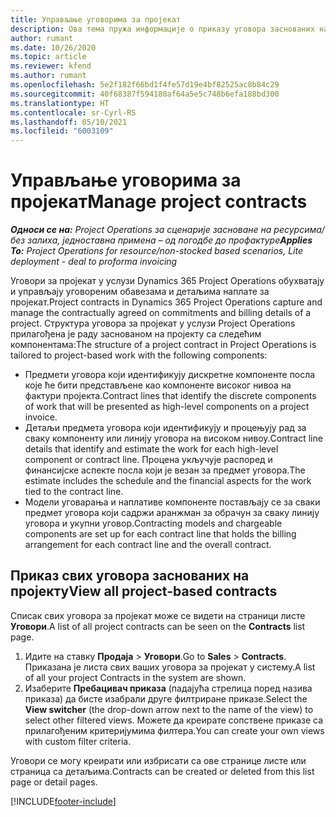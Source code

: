 ```yaml
---
title: Управљање уговорима за пројекат
description: Ова тема пружа информације о приказу уговора заснованих на пројекту.
author: rumant
ms.date: 10/26/2020
ms.topic: article
ms.reviewer: kfend
ms.author: rumant
ms.openlocfilehash: 5e2f182f66bd1f4fe57d19e4bf82525ac8b84c29
ms.sourcegitcommit: 40f68387f594180af64a5e5c748b6efa188bd300
ms.translationtype: HT
ms.contentlocale: sr-Cyrl-RS
ms.lasthandoff: 05/10/2021
ms.locfileid: "6003109"
---
```

# <a name="manage-project-contracts"></a><span data-ttu-id="f41bd-103">Управљање уговорима за пројекат</span><span class="sxs-lookup"><span data-stu-id="f41bd-103">Manage project contracts</span></span>

<span data-ttu-id="f41bd-104">_**Односи се на:** Project Operations за сценарије засноване на ресурсима/без залиха, једноставна примена – од погодбе до профактуре_</span><span class="sxs-lookup"><span data-stu-id="f41bd-104">_**Applies To:** Project Operations for resource/non-stocked based scenarios, Lite deployment - deal to proforma invoicing_</span></span>

<span data-ttu-id="f41bd-105">Уговори за пројекат у услузи Dynamics 365 Project Operations обухватају и управљају уговореним обавезама и детаљима наплате за пројекат.</span><span class="sxs-lookup"><span data-stu-id="f41bd-105">Project contracts in Dynamics 365 Project Operations capture and manage the contractually agreed on commitments and billing details of a project.</span></span> <span data-ttu-id="f41bd-106">Структура уговора за пројекат у услузи Project Operations прилагођена је раду заснованом на пројекту са следећим компонентама:</span><span class="sxs-lookup"><span data-stu-id="f41bd-106">The structure of a project contract in Project Operations is tailored to project-based work with the following components:</span></span>

- <span data-ttu-id="f41bd-107">Предмети уговора који идентификују дискретне компоненте посла које ће бити представљене као компоненте високог нивоа на фактури пројекта.</span><span class="sxs-lookup"><span data-stu-id="f41bd-107">Contract lines that identify the discrete components of work that will be presented as high-level components on a project invoice.</span></span>
- <span data-ttu-id="f41bd-108">Детаљи предмета уговора који идентификују и процењују рад за сваку компоненту или линију уговора на високом нивоу.</span><span class="sxs-lookup"><span data-stu-id="f41bd-108">Contract line details that identify and estimate the work for each high-level component or contract line.</span></span> <span data-ttu-id="f41bd-109">Процена укључује распоред и финансијске аспекте посла који је везан за предмет уговора.</span><span class="sxs-lookup"><span data-stu-id="f41bd-109">The estimate includes the schedule and the financial aspects for the work tied to the contract line.</span></span>
- <span data-ttu-id="f41bd-110">Модели уговарања и наплативе компоненте постављају се за сваки предмет уговора који садржи аранжман за обрачун за сваку линију уговора и укупни уговор.</span><span class="sxs-lookup"><span data-stu-id="f41bd-110">Contracting models and chargeable components are set up for each contract line that holds the billing arrangement for each contract line and the overall contract.</span></span>

## <a name="view-all-project-based-contracts"></a><span data-ttu-id="f41bd-111">Приказ свих уговора заснованих на пројекту</span><span class="sxs-lookup"><span data-stu-id="f41bd-111">View all project-based contracts</span></span>

<span data-ttu-id="f41bd-112">Списак свих уговора за пројекат може се видети на страници листе **Уговори**.</span><span class="sxs-lookup"><span data-stu-id="f41bd-112">A list of all project contracts can be seen on the **Contracts** list page.</span></span> 

1. <span data-ttu-id="f41bd-113">Идите на ставку **Продаја** > **Уговори**.</span><span class="sxs-lookup"><span data-stu-id="f41bd-113">Go to **Sales** > **Contracts**.</span></span> <span data-ttu-id="f41bd-114">Приказана је листа свих ваших уговора за пројекат у систему.</span><span class="sxs-lookup"><span data-stu-id="f41bd-114">A list of all your project Contracts in the system are shown.</span></span> 
2. <span data-ttu-id="f41bd-115">Изаберите **Пребацивач приказа** (падајућа стрелица поред назива приказа) да бисте изабрали друге филтриране приказе.</span><span class="sxs-lookup"><span data-stu-id="f41bd-115">Select the **View switcher** (the drop-down arrow next to the name of the view) to select other filtered views.</span></span> <span data-ttu-id="f41bd-116">Можете да креирате сопствене приказе са прилагођеним критеријумима филтера.</span><span class="sxs-lookup"><span data-stu-id="f41bd-116">You can create your own views with custom filter criteria.</span></span>

<span data-ttu-id="f41bd-117">Уговори се могу креирати или избрисати са ове странице листе или страница са детаљима.</span><span class="sxs-lookup"><span data-stu-id="f41bd-117">Contracts can be created or deleted from this list page or detail pages.</span></span>


[!INCLUDE[footer-include](../../includes/footer-banner.md)]
